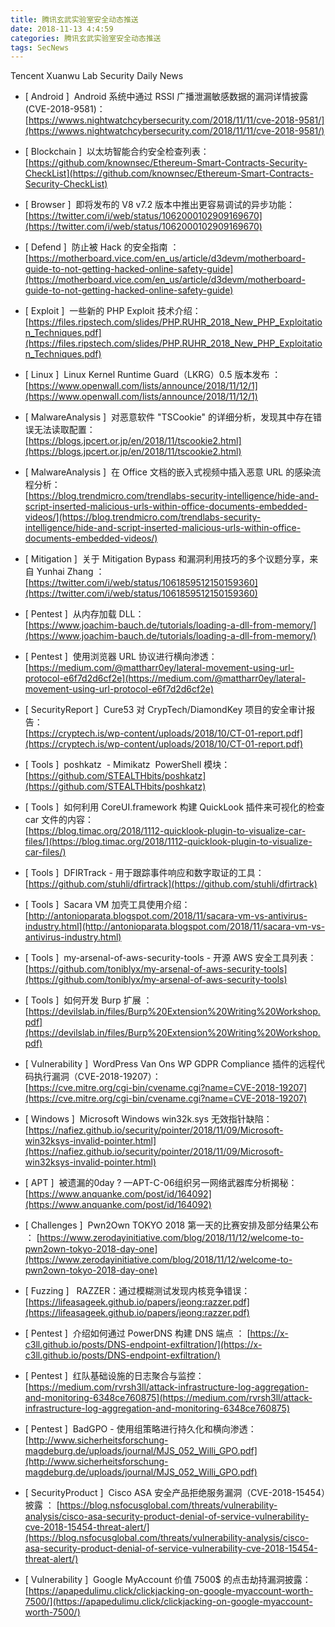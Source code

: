 ```yaml
---
title: 腾讯玄武实验室安全动态推送
date: 2018-11-13 4:4:59
categories: 腾讯玄武实验室安全动态推送
tags: SecNews
---
```


Tencent Xuanwu Lab Security Daily News  
* [ Android ]  Android 系统中通过 RSSI 广播泄漏敏感数据的漏洞详情披露(CVE-2018-9581)：   
[https://wwws.nightwatchcybersecurity.com/2018/11/11/cve-2018-9581/](https://wwws.nightwatchcybersecurity.com/2018/11/11/cve-2018-9581/)  

* [ Blockchain ]  以太坊智能合约安全检查列表：   
[https://github.com/knownsec/Ethereum-Smart-Contracts-Security-CheckList](https://github.com/knownsec/Ethereum-Smart-Contracts-Security-CheckList)  

* [ Browser ]  即将发布的 V8 v7.2 版本中推出更容易调试的异步功能：   
[https://twitter.com/i/web/status/1062000102909169670](https://twitter.com/i/web/status/1062000102909169670)  

* [ Defend ]  防止被 Hack 的安全指南 ：   
[https://motherboard.vice.com/en_us/article/d3devm/motherboard-guide-to-not-getting-hacked-online-safety-guide](https://motherboard.vice.com/en_us/article/d3devm/motherboard-guide-to-not-getting-hacked-online-safety-guide)  

* [ Exploit ]  一些新的 PHP Exploit 技术介绍：   
[https://files.ripstech.com/slides/PHP.RUHR_2018_New_PHP_Exploitation_Techniques.pdf](https://files.ripstech.com/slides/PHP.RUHR_2018_New_PHP_Exploitation_Techniques.pdf)  

* [ Linux ]  Linux Kernel Runtime Guard（LKRG）0.5 版本发布 ：   
[https://www.openwall.com/lists/announce/2018/11/12/1](https://www.openwall.com/lists/announce/2018/11/12/1)  

* [ MalwareAnalysis ]  对恶意软件 "TSCookie" 的详细分析，发现其中存在错误无法读取配置：   
[https://blogs.jpcert.or.jp/en/2018/11/tscookie2.html](https://blogs.jpcert.or.jp/en/2018/11/tscookie2.html)  

* [ MalwareAnalysis ]  在 Office 文档的嵌入式视频中插入恶意 URL 的感染流程分析：   
[https://blog.trendmicro.com/trendlabs-security-intelligence/hide-and-script-inserted-malicious-urls-within-office-documents-embedded-videos/](https://blog.trendmicro.com/trendlabs-security-intelligence/hide-and-script-inserted-malicious-urls-within-office-documents-embedded-videos/)  

* [ Mitigation ]  关于 Mitigation Bypass 和漏洞利用技巧的多个议题分享，来自 Yunhai Zhang ：   
[https://twitter.com/i/web/status/1061859512150159360](https://twitter.com/i/web/status/1061859512150159360)  

* [ Pentest ]  从内存加载 DLL：   
[https://www.joachim-bauch.de/tutorials/loading-a-dll-from-memory/](https://www.joachim-bauch.de/tutorials/loading-a-dll-from-memory/)  

* [ Pentest ]  使用浏览器 URL 协议进行横向渗透：   
[https://medium.com/@mattharr0ey/lateral-movement-using-url-protocol-e6f7d2d6cf2e](https://medium.com/@mattharr0ey/lateral-movement-using-url-protocol-e6f7d2d6cf2e)  

* [ SecurityReport ]  Cure53 对 CrypTech/DiamondKey 项目的安全审计报告：   
[https://cryptech.is/wp-content/uploads/2018/10/CT-01-report.pdf](https://cryptech.is/wp-content/uploads/2018/10/CT-01-report.pdf)  

* [ Tools ]  poshkatz  - Mimikatz  PowerShell 模块：   
[https://github.com/STEALTHbits/poshkatz](https://github.com/STEALTHbits/poshkatz)  

* [ Tools ]  如何利用 CoreUI.framework 构建 QuickLook 插件来可视化的检查car 文件的内容：   
[https://blog.timac.org/2018/1112-quicklook-plugin-to-visualize-car-files/](https://blog.timac.org/2018/1112-quicklook-plugin-to-visualize-car-files/)  

* [ Tools ]  DFIRTrack - 用于跟踪事件响应和数字取证的工具：   
[https://github.com/stuhli/dfirtrack](https://github.com/stuhli/dfirtrack)  

* [ Tools ]  Sacara VM 加壳工具使用介绍：  
[http://antonioparata.blogspot.com/2018/11/sacara-vm-vs-antivirus-industry.html](http://antonioparata.blogspot.com/2018/11/sacara-vm-vs-antivirus-industry.html)  

* [ Tools ]  my-arsenal-of-aws-security-tools - 开源 AWS 安全工具列表：   
[https://github.com/toniblyx/my-arsenal-of-aws-security-tools](https://github.com/toniblyx/my-arsenal-of-aws-security-tools)  

* [ Tools ]  如何开发 Burp 扩展 ：   
[https://devilslab.in/files/Burp%20Extension%20Writing%20Workshop.pdf](https://devilslab.in/files/Burp%20Extension%20Writing%20Workshop.pdf)  

* [ Vulnerability ]  WordPress Van Ons WP GDPR Compliance 插件的远程代码执行漏洞（CVE-2018-19207）：   
[https://cve.mitre.org/cgi-bin/cvename.cgi?name=CVE-2018-19207](https://cve.mitre.org/cgi-bin/cvename.cgi?name=CVE-2018-19207)  

* [ Windows ]  Microsoft Windows win32k.sys 无效指针缺陷：   
[https://nafiez.github.io/security/pointer/2018/11/09/Microsoft-win32ksys-invalid-pointer.html](https://nafiez.github.io/security/pointer/2018/11/09/Microsoft-win32ksys-invalid-pointer.html)  

* [ APT ]  被遗漏的0day ? —APT-C-06组织另一网络武器库分析揭秘： 
[https://www.anquanke.com/post/id/164092](https://www.anquanke.com/post/id/164092)  

* [ Challenges ]  Pwn2Own TOKYO 2018 第一天的比赛安排及部分结果公布 ： 
[https://www.zerodayinitiative.com/blog/2018/11/12/welcome-to-pwn2own-tokyo-2018-day-one](https://www.zerodayinitiative.com/blog/2018/11/12/welcome-to-pwn2own-tokyo-2018-day-one)  

* [ Fuzzing ]   RAZZER：通过模糊测试发现内核竞争错误： 
[https://lifeasageek.github.io/papers/jeong:razzer.pdf](https://lifeasageek.github.io/papers/jeong:razzer.pdf)  

* [ Pentest ]  介绍如何通过 PowerDNS 构建 DNS 端点 ： 
[https://x-c3ll.github.io/posts/DNS-endpoint-exfiltration/](https://x-c3ll.github.io/posts/DNS-endpoint-exfiltration/)  

* [ Pentest ]  红队基础设施的日志聚合与监控： 
[https://medium.com/rvrsh3ll/attack-infrastructure-log-aggregation-and-monitoring-6348ce760875](https://medium.com/rvrsh3ll/attack-infrastructure-log-aggregation-and-monitoring-6348ce760875)  

* [ Pentest ]  BadGPO - 使用组策略进行持久化和横向渗透： 
[http://www.sicherheitsforschung-magdeburg.de/uploads/journal/MJS_052_Willi_GPO.pdf](http://www.sicherheitsforschung-magdeburg.de/uploads/journal/MJS_052_Willi_GPO.pdf)  

* [ SecurityProduct ]  Cisco ASA 安全产品拒绝服务漏洞（CVE-2018-15454）披露 ： 
[https://blog.nsfocusglobal.com/threats/vulnerability-analysis/cisco-asa-security-product-denial-of-service-vulnerability-cve-2018-15454-threat-alert/](https://blog.nsfocusglobal.com/threats/vulnerability-analysis/cisco-asa-security-product-denial-of-service-vulnerability-cve-2018-15454-threat-alert/)  

* [ Vulnerability ]  Google MyAccount 价值 7500$ 的点击劫持漏洞披露： 
[https://apapedulimu.click/clickjacking-on-google-myaccount-worth-7500/](https://apapedulimu.click/clickjacking-on-google-myaccount-worth-7500/)  

